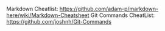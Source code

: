 Markdown Cheatlist: https://github.com/adam-p/markdown-here/wiki/Markdown-Cheatsheet
Git Commands CheatList: https://github.com/joshnh/Git-Commands

